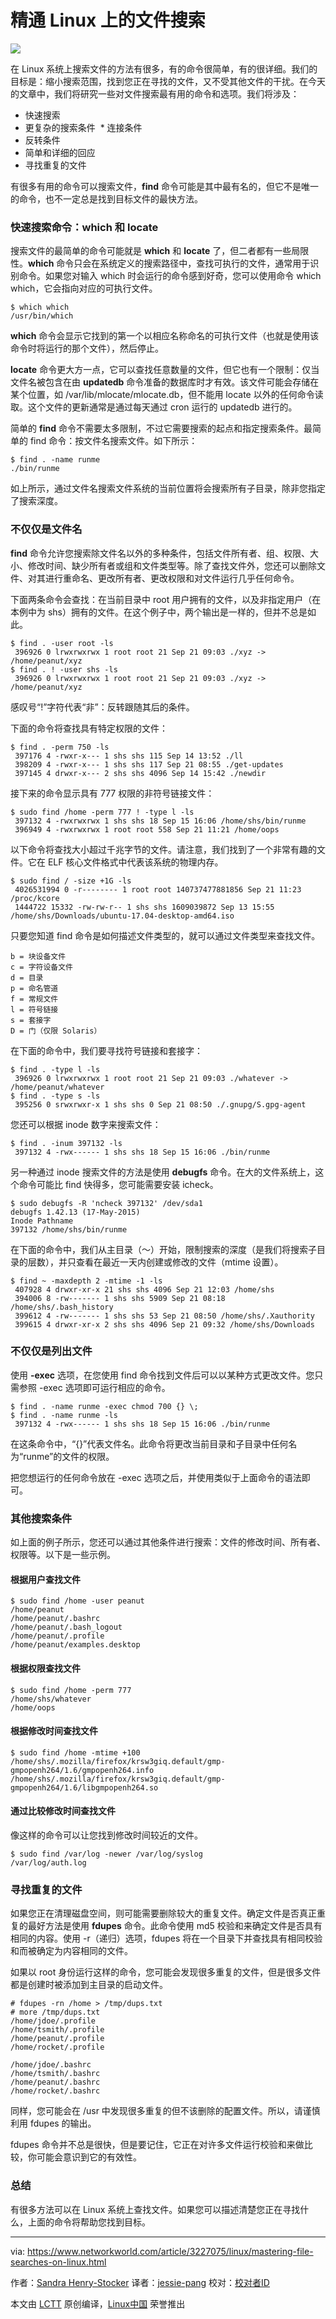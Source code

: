 精通 Linux 上的文件搜索
======

![](https://images.idgesg.net/images/article/2017/09/telescope-100736548-large.jpg)

在 Linux 系统上搜索文件的方法有很多，有的命令很简单，有的很详细。我们的目标是：缩小搜索范围，找到您正在寻找的文件，又不受其他文件的干扰。在今天的文章中，我们将研究一些对文件搜索最有用的命令和选项。我们将涉及：

  * 快速搜索
  * 更复杂的搜索条件
  * 连接条件
  * 反转条件
  * 简单和详细的回应
  * 寻找重复的文件

有很多有用的命令可以搜索文件，**find** 命令可能是其中最有名的，但它不是唯一的命令，也不一定总是找到目标文件的最快方法。

### 快速搜索命令：which 和 locate

搜索文件的最简单的命令可能就是 **which** 和 **locate** 了，但二者都有一些局限性。**which** 命令只会在系统定义的搜索路径中，查找可执行的文件，通常用于识别命令。如果您对输入 which 时会运行的命令感到好奇，您可以使用命令 which which，它会指向对应的可执行文件。

```
$ which which
/usr/bin/which

```

**which** 命令会显示它找到的第一个以相应名称命名的可执行文件（也就是使用该命令时将运行的那个文件），然后停止。

**locate** 命令更大方一点，它可以查找任意数量的文件，但它也有一个限制：仅当文件名被包含在由 **updatedb** 命令准备的数据库时才有效。该文件可能会存储在某个位置，如 /var/lib/mlocate/mlocate.db，但不能用 locate 以外的任何命令读取。这个文件的更新通常是通过每天通过 cron 运行的 updatedb 进行的。

简单的 **find** 命令不需要太多限制，不过它需要搜索的起点和指定搜索条件。最简单的 find 命令：按文件名搜索文件。如下所示：

```
$ find . -name runme
./bin/runme

```

如上所示，通过文件名搜索文件系统的当前位置将会搜索所有子目录，除非您指定了搜索深度。

### 不仅仅是文件名

**find** 命令允许您搜索除文件名以外的多种条件，包括文件所有者、组、权限、大小、修改时间、缺少所有者或组和文件类型等。除了查找文件外，您还可以删除文件、对其进行重命名、更改所有者、更改权限和对文件运行几乎任何命令。

下面两条命令会查找：在当前目录中 root 用户拥有的文件，以及非指定用户（在本例中为 shs）拥有的文件。在这个例子中，两个输出是一样的，但并不总是如此。

```
$ find . -user root -ls
 396926 0 lrwxrwxrwx 1 root root 21 Sep 21 09:03 ./xyz -> /home/peanut/xyz
$ find . ! -user shs -ls
 396926 0 lrwxrwxrwx 1 root root 21 Sep 21 09:03 ./xyz -> /home/peanut/xyz

```

感叹号“!”字符代表“非”：反转跟随其后的条件。

下面的命令将查找具有特定权限的文件：

```
$ find . -perm 750 -ls
 397176 4 -rwxr-x--- 1 shs shs 115 Sep 14 13:52 ./ll
 398209 4 -rwxr-x--- 1 shs shs 117 Sep 21 08:55 ./get-updates
 397145 4 drwxr-x--- 2 shs shs 4096 Sep 14 15:42 ./newdir

```

接下来的命令显示具有 777 权限的非符号链接文件：

```
$ sudo find /home -perm 777 ! -type l -ls
 397132 4 -rwxrwxrwx 1 shs shs 18 Sep 15 16:06 /home/shs/bin/runme
 396949 4 -rwxrwxrwx 1 root root 558 Sep 21 11:21 /home/oops

```

以下命令将查找大小超过千兆字节的文件。请注意，我们找到了一个非常有趣的文件。它在 ELF 核心文件格式中代表该系统的物理内存。

```
$ sudo find / -size +1G -ls
 4026531994 0 -r-------- 1 root root 140737477881856 Sep 21 11:23 /proc/kcore
 1444722 15332 -rw-rw-r-- 1 shs shs 1609039872 Sep 13 15:55 /home/shs/Downloads/ubuntu-17.04-desktop-amd64.iso

```

只要您知道 find 命令是如何描述文件类型的，就可以通过文件类型来查找文件。

```
b = 块设备文件
c = 字符设备文件
d = 目录
p = 命名管道
f = 常规文件
l = 符号链接
s = 套接字
D = 门（仅限 Solaris）

```

在下面的命令中，我们要寻找符号链接和套接字：

```
$ find . -type l -ls
 396926 0 lrwxrwxrwx 1 root root 21 Sep 21 09:03 ./whatever -> /home/peanut/whatever
$ find . -type s -ls
 395256 0 srwxrwxr-x 1 shs shs 0 Sep 21 08:50 ./.gnupg/S.gpg-agent

```

您还可以根据 inode 数字来搜索文件：

```
$ find . -inum 397132 -ls
 397132 4 -rwx------ 1 shs shs 18 Sep 15 16:06 ./bin/runme

```

另一种通过 inode 搜索文件的方法是使用 **debugfs** 命令。在大的文件系统上，这个命令可能比 find 快得多，您可能需要安装 icheck。

```
$ sudo debugfs -R 'ncheck 397132' /dev/sda1
debugfs 1.42.13 (17-May-2015)
Inode Pathname
397132 /home/shs/bin/runme

```

在下面的命令中，我们从主目录（〜）开始，限制搜索的深度（是我们将搜索子目录的层数），并只查看在最近一天内创建或修改的文件（mtime 设置）。

```
$ find ~ -maxdepth 2 -mtime -1 -ls
 407928 4 drwxr-xr-x 21 shs shs 4096 Sep 21 12:03 /home/shs
 394006 8 -rw------- 1 shs shs 5909 Sep 21 08:18 /home/shs/.bash_history
 399612 4 -rw------- 1 shs shs 53 Sep 21 08:50 /home/shs/.Xauthority
 399615 4 drwxr-xr-x 2 shs shs 4096 Sep 21 09:32 /home/shs/Downloads

```

### 不仅仅是列出文件

使用 **-exec** 选项，在您使用 find 命令找到文件后可以以某种方式更改文件。您只需参照 -exec 选项即可运行相应的命令。

```
$ find . -name runme -exec chmod 700 {} \;
$ find . -name runme -ls
 397132 4 -rwx------ 1 shs shs 18 Sep 15 16:06 ./bin/runme

```

在这条命令中，“{}”代表文件名。此命令将更改当前目录和子目录中任何名为“runme”的文件的权限。

把您想运行的任何命令放在 -exec 选项之后，并使用类似于上面命令的语法即可。

### 其他搜索条件

如上面的例子所示，您还可以通过其他条件进行搜索：文件的修改时间、所有者、权限等。以下是一些示例。

#### 根据用户查找文件
```
$ sudo find /home -user peanut
/home/peanut
/home/peanut/.bashrc
/home/peanut/.bash_logout
/home/peanut/.profile
/home/peanut/examples.desktop

```

#### 根据权限查找文件
```
$ sudo find /home -perm 777
/home/shs/whatever
/home/oops

```

#### 根据修改时间查找文件
```
$ sudo find /home -mtime +100
/home/shs/.mozilla/firefox/krsw3giq.default/gmp-gmpopenh264/1.6/gmpopenh264.info
/home/shs/.mozilla/firefox/krsw3giq.default/gmp-gmpopenh264/1.6/libgmpopenh264.so

```

#### 通过比较修改时间查找文件

像这样的命令可以让您找到修改时间较近的文件。

```
$ sudo find /var/log -newer /var/log/syslog
/var/log/auth.log

```

### 寻找重复的文件

如果您正在清理磁盘空间，则可能需要删除较大的重复文件。确定文件是否真正重复的最好方法是使用 **fdupes** 命令。此命令使用 md5 校验和来确定文件是否具有相同的内容。使用 -r（递归）选项，fdupes 将在一个目录下并查找具有相同校验和而被确定为内容相同的文件。

如果以 root 身份运行这样的命令，您可能会发现很多重复的文件，但是很多文件都是创建时被添加到主目录的启动文件。

```
# fdupes -rn /home > /tmp/dups.txt
# more /tmp/dups.txt
/home/jdoe/.profile
/home/tsmith/.profile
/home/peanut/.profile
/home/rocket/.profile

/home/jdoe/.bashrc
/home/tsmith/.bashrc
/home/peanut/.bashrc
/home/rocket/.bashrc

```

同样，您可能会在 /usr 中发现很多重复的但不该删除的配置文件。所以，请谨慎利用 fdupes 的输出。

fdupes 命令并不总是很快，但是要记住，它正在对许多文件运行校验和来做比较，你可能会意识到它的有效性。

### 总结

有很多方法可以在 Linux 系统上查找文件。如果您可以描述清楚您正在寻找什么，上面的命令将帮助您找到目标。


--------------------------------------------------------------------------------

via: https://www.networkworld.com/article/3227075/linux/mastering-file-searches-on-linux.html

作者：[Sandra Henry-Stocker][a]
译者：[jessie-pang](https://github.com/jessie-pang)
校对：[校对者ID](https://github.com/校对者ID)

本文由 [LCTT](https://github.com/LCTT/TranslateProject) 原创编译，[Linux中国](https://linux.cn/) 荣誉推出

[a]:https://www.networkworld.com/author/Sandra-Henry_Stocker/
